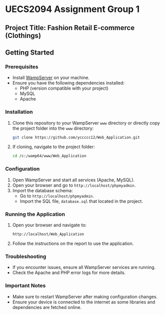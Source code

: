 # UECS2094 Assignment Group 1
## Project Title: Fashion Retail E-commerce (Clothings)

## Getting Started
### Prerequisites
- Install [WampServer](https://www.wampserver.com/) on your machine.
- Ensure you have the following dependencies installed:
    - PHP (version compatible with your project)
    - MySQL
    - Apache

### Installation
1. Clone this repository to your WampServer `www` directory or directly copy the project folder into the `www` directory:
    ```bash
    git clone https://github.com/yccccc12/Web_Application.git
    ```
2. If cloning, navigate to the project folder:
    ```bash
    cd /c:/wamp64/www/Web_Application
    ```

### Configuration
1. Open WampServer and start all services (Apache, MySQL).
2. Open your browser and go to `http://localhost/phpmyadmin`.
3. Import the database schema:
     - Go to `http://localhost/phpmyadmin`.
     - Import the SQL file, `database.sql` that located in the project.

### Running the Application
1. Open your browser and navigate to:
     ```
     http://localhost/Web_Application
     ```
2. Follow the instructions on the report to use the application.

### Troubleshooting
- If you encounter issues, ensure all WampServer services are running.
- Check the Apache and PHP error logs for more details.

### Important Notes
- Make sure to restart WampServer after making configuration changes.
- Ensure your device is connected to the internet as some libraries and dependencies are fetched online.